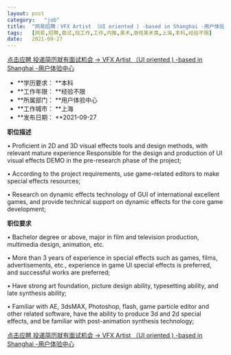 ```yaml
---
layout:	post
category:	"job"
title:	"网易招聘：VFX Artist （UI oriented ) -based in Shanghai -用户体验中心-美术-游戏美术类-上海本科经验不限"
tags:	[网易,招聘,面试,找工作,工作,内推,美术,游戏美术类,上海,本科,经验不限]
date:	2021-09-27
---
```


[点击应聘 投递简历就有面试机会 ->  VFX Artist （UI oriented ) -based in Shanghai -用户体验中心](http://mobile.bole.netease.com/bole/boleDetail?id=21046&employeeId=346f03c3cda5f04c&key=all)



- **学历要求： **本科
- **工作年限： **经验不限
- **所属部门： **用户体验中心
- **工作城市： **上海
- **发布日期： **2021-09-27



**职位描述**

•	Proficient in 2D and 3D visual effects tools and design methods, with relevant mature experience Responsible for the design and production of UI visual effects DEMO in the pre-research phase of the project;

•	According to the project requirements, use game-related editors to make special effects resources;

•	Research on dynamic effects technology of GUI of international excellent games, and provide technical support on dynamic effects for the core game development;





**职位要求**

•	Bachelor degree or above, major in film and television production, multimedia design, animation, etc.

•	More than 3 years of experience in special effects such as games, films, advertisements, etc., experience in game UI special effects is preferred, and successful works are preferred;

•	Have strong art foundation, picture design ability, typesetting ability, and late synthesis ability;

•	Familiar with AE, 3dsMAX, Photoshop, flash, game particle editor and other related software, have the ability to produce 3d and 2d special effects, and be familiar with post-animation synthesis technology;





[点击应聘 投递简历就有面试机会 ->  VFX Artist （UI oriented ) -based in Shanghai -用户体验中心](http://mobile.bole.netease.com/bole/boleDetail?id=21046&employeeId=346f03c3cda5f04c&key=all)